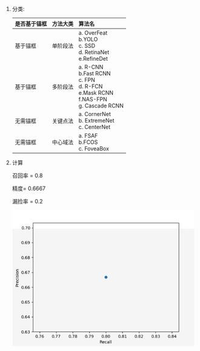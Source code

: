 <!--
 * @Author: Liu Weilong
 * @Date: 2021-06-05 23:30:17
 * @LastEditors: Liu Weilong
 * @LastEditTime: 2021-06-06 18:09:24
 * @Description: 
-->
1. 分类:
   
    是否基于锚框|方法大类|算法名|
    ----|----|----
    基于锚框|单阶段法|a. OverFeat<br>b.YOLO<br>c. SSD <br> d. RetinaNet<br>e.RefineDet|
    基于锚框|多阶段法|a. R-CNN<br>b.Fast RCNN<br>c. FPN <br>d. R-FCN <br>e.Mask RCNN <br>f.NAS-FPN <br>g. Cascade RCNN |
    无需锚框|关键点法|a. CornerNet<br> b. ExtremeNet <br>c. CenterNet|
    无需锚框|中心域法|a. FSAF<br> b.FCOS<br> c. FoveaBox|

2. 计算
   
    召回率 = 0.8
    
    精度= 0.6667

    漏捡率 = 0.2

    ![](./pic/12.png)